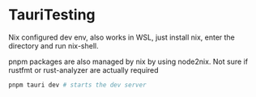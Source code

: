 # TauriTesting

Nix configured dev env, also works in WSL, just install nix, enter the directory and run nix-shell.

pnpm packages are also managed by nix by using node2nix. Not sure if rustfmt or rust-analyzer are actually required

```bash
pnpm tauri dev # starts the dev server
```
